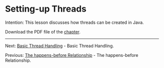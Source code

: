 # Setting-up Threads

Intention: This lesson discusses how threads can be created in Java.

Download the PDF file of the [chapter](chapter_27.pdf).

<hr>

Next: [Basic Thread Handling](chapter_28.md "Basic Thread Handling") - Basic Thread Handling.

Previous: [The happens-before Relationship](chapter_26.md "The happens-before Relationship") - 
The happens-before Relationship.